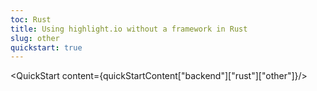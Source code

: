 ```yaml
---
toc: Rust
title: Using highlight.io without a framework in Rust
slug: other
quickstart: true
---
```


<QuickStart content={quickStartContent["backend"]["rust"]["other"]}/>
